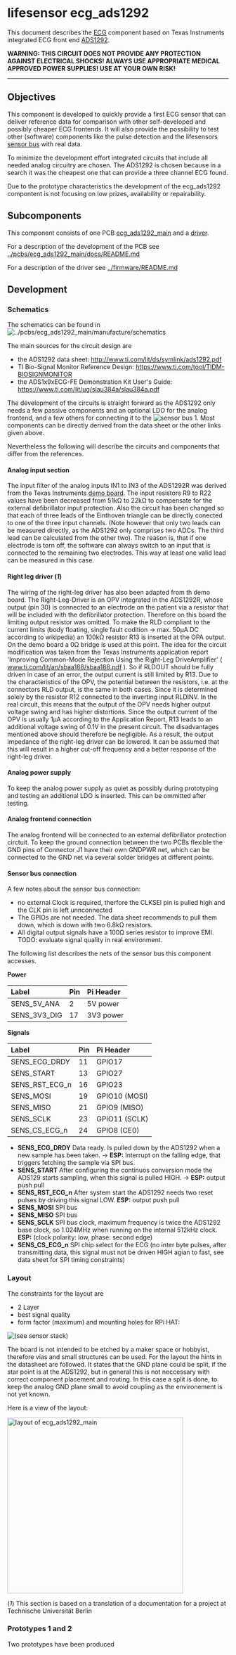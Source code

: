 # lifesensor ecg_ads1292
This document describes the [ECG](https://en.wikipedia.org/wiki/Electrocardiography) component based on Texas Instruments integrated ECG front end [ADS1292](http://www.ti.com/lit/ds/symlink/ads1292.pdf).

**WARNING: THIS CIRCUIT DOES NOT PROVIDE ANY PROTECTION AGAINST ELECTRICAL SHOCKS! ALWAYS USE APPROPRIATE MEDICAL APPROVED POWER SUPPLIES! USE AT YOUR OWN RISK!**

---

## Objectives
This component is developed to quickly provide a first ECG sensor that can deliver reference data for comparison with other self-developed and possibly cheaper ECG frontends. It will also provide the possibility to test other (software) components like the pulse detection and the lifesensors [sensor bus]() with real data.
<!-- TODO: link to sensor bus description -->

To minimize the development effort integrated circuits that include all needed analog circuitry are chosen. The ADS1292 is chosen because in a search it was the cheapest one that can provide a three channel ECG found.

Due to the prototype characteristics the development of the ecg_ads1292 compontent is not focusing on low prizes, availability or repairability.

## Subcomponents

This component consists of one PCB [ecg_ads1292_main](../pcbs/ecg_ads1292_main) and a [driver](../firmware).

For a description of the development of the PCB see [../pcbs/ecg_ads1292_main/docs/README.md](../pcbs/ecg_ads1292_main/docs/README.md)

For a description of the driver see [../firmware/README.md](../firmware/README.md)

<!-- ## Usage -->
<!-- TODO: links and explanations  -->

## Development

### Schematics
The schematics can be found in 
![../pcbs/ecg_ads1292_main/manufacture/schematics](../pcbs/ecg_ads1292_main/manufacture/schematics)

The main sources for the circuit design are
- the ADS1292 data sheet: http://www.ti.com/lit/ds/symlink/ads1292.pdf
- TI Bio-Signal Monitor Reference Design: https://www.ti.com/tool/TIDM-BIOSIGNMONITOR
- the ADS1x9xECG-FE Demonstration Kit User's Guide: https://www.ti.com/lit/ug/slau384a/slau384a.pdf

The development of the circuits is straight forward as the ADS1292 only needs a few passive components and an optional LDO for the analog frontend, and a few others for connecting it to the ![sensor bus 1](../../system/lifesensor_sensor_pcb_stack.svg). Most components can be directly derived from the data sheet or the other links given above.

Nevertheless the following  will describe the circuits and components that differ from the references.

#### Analog input section
The input filter of the analog inputs IN1 to IN3 of the ADS1292R was derived from the Texas Instruments [demo board](http://www.ti.com/tool/TIDM-BIOSIGNMONITOR).
The input resistors R9 to R22 values have been decreased from 51kΩ to 22kΩ to compensate for the external defibrillator input protection.
Also the circuit has been changed so that each of three leads of the Einthoven triangle can be directly conected to one of the three input channels.
(Note however that only two leads can be measured directly, as the ADS1292 only comprises two ADCs. The third lead can be calculated from the other two).
The reason is, that if one electrode is torn off, the software can always switch to an input that is connected to the remaining two electrodes.
This way at least one valid lead can be measured in this case.

#### Right leg driver (*1*)
The wiring of the right-leg driver has also been adapted from th demo board. 
The Right-Leg-Driver is an OPV integrated in the ADS1292R, whose output (pin 30) is connected to an electrode on the patient via a resistor that will be included with the defibrillator protection. 
Therefore on this board the limiting output resistor was omitted.
To make the RLD compliant to the current limits (body floating, single fault codition -> max. 50µA DC according to wikipedia) an 100kΩ resistor R13 is inserted at the OPA output. On the demo board a 0Ω bridge is used at this point.
The idea for the circuit modification was taken from the Texas Instruments application report 'Improving Common-Mode Rejection Using the Right-Leg DriveAmplifier' ( www.ti.com/lit/an/sbaa188/sbaa188.pdf ). So if RLDOUT should be fully driven in case of an error, the output current is still limited by R13.
Due to the characteristics of the OPV, the potential between the resistors, i.e. at the connectors RLD output, is the same in both cases.
Since it is determined solely by the resistor R12 connected to the inverting input RLDINV.
In the real circuit, this means that the output of the OPV needs higher output voltage swing and has higher distortions.
Since the output current of the OPV is usually 1μA according to the Application Report, R13 leads to an additional voltage swing of 0.1V in the present circuit.
The disadvantages mentioned above should therefore be negligible.
As a result, the output impedance of the right-leg driver can be lowered.
It can be assumed that this will result in a higher cut-off frequency and a better response of the right-leg driver.

#### Analog power supply
To keep the analog power supply as quiet as possibly during prototyping and testing an additional LDO is inserted.
This can be ommitted after testing.

#### Analog frontend connection
The analog frontend will be connected to an external defibrillator protection circtuit.
To keep the ground connection between the two PCBs flexible the GND pins of Connector J1 have their own GNDPWR net, which can be connected to the GND net via several solder bridges at different points.

#### Sensor bus connection

A few notes about the sensor bus connection:
- no external Clock is required, therfore the CLKSEl pin is pulled high and the CLK pin is left unnconnected
- The GPIOs are not needed. The data sheet recommends to pull them down, which is down with two 6.8kΩ resistors.
- All digital output signals have a 100Ω series resistor to improve EMI. 
  TODO: evaluate signal quality in real environment.

The following list describes the nets of the sensor bus this component accesses.

**Power**

| Label           | Pin| Pi Header          |
|:----------------|:---|:-------------------|
| SENS_5V_ANA     | 2  | 5V power           |
| SENS_3V3_DIG    | 17 | 3V3 power          |

**Signals**

| Label           | Pin| Pi Header          |
|:----------------|:---|:-------------------|
| SENS_ECG_DRDY   | 11 | GPIO17             |
| SENS_START      | 13 | GPIO27             |
| SENS_RST_ECG_n  | 16 | GPIO23             |
| SENS_MOSI       | 19 | GPIO10 (MOSI)      |
| SENS_MISO       | 21 | GPIO9 (MISO)       |
| SENS_SCLK       | 23 | GPIO11 (SCLK)      |
| SENS_CS_ECG_n   | 24 | GPIO8 (CE0)        |


- **SENS_ECG_DRDY** Data ready. Is pulled down by the ADS1292 when a new sample has been taken. -> **ESP:** Interrupt on the falling edge, that triggers fetching the sample via SPI bus.
- **SENS_START** After configuring the continuos conversion mode the ADS129 starts sampling, when this signal is pulled HIGH. -> **ESP:** output push pull
- **SENS_RST_ECG_n** After system start the ADS1292 needs two reset pulses by driving this signal LOW. **ESP:** output push pull
- **SENS_MOSI** SPI bus
- **SENS_MISO** SPI bus
- **SENS_SCLK** SPI bus clock, maximum frequency is twice the ADS1292 base clock, so 1.024MHz when running on the internal 512kHz clock. **ESP:** (clock polarity: low, phase: second edge)
- **SENS_CS_ECG_n** SPI chip select for the ECG (no inter byte pulses, after transmitting data, this signal must not be driven HIGH agian to fast, see data sheet for SPI timing constraints)



### Layout

The constraints for the layout are
- 2 Layer
- best signal quality
- form factor (maximum) and mounting holes for RPi HAT:
<p>

![(see sensor stack)](../../system/lifesensor_sensor_pcb_stack.svg)

</p>

The board is not intended to be etched by a maker space or hobbyist, therefore vias and small structures can be used.
For the layout the hints in the datasheet are followed.
It states that the GND plane could be split, if the star point is at the ADS1292, but in general this is not neccessary with correct component placement and routing.
In this case a split is done, to keep the analog GND plane small to avoid coupling as the environement is not yet known.

Here is a view of the layout:
<p>
<img src="../pcbs/ecg_ads1292_main/manufacture/images/ecg_ads1292_main-brd.svg" alt="layout of ecg_ads1292_main" width="400"/>
</p>

(*1*) This section is based on a translation of a documentation for a project at Technische Universität Berlin


### Prototypes 1 and 2

Two prototypes have been produced